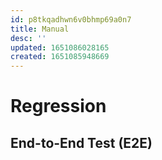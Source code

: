 ```yaml
---
id: p8tkqadhwn6v0bhmp69a0n7
title: Manual
desc: ''
updated: 1651086028165
created: 1651085948669
---
```


# Regression

## End-to-End Test (E2E)

#